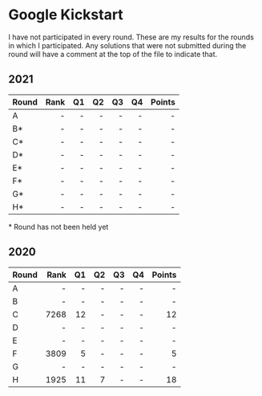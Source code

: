 # Google Kickstart

I have not participated in every round. These are my results for the rounds in which I participated. Any solutions that were not submitted during the round will have a comment at the top of the file to indicate that.

## 2021
| Round | Rank | Q1 | Q2 | Q3 | Q4 | Points |
| :---- | ---: | -: | -: | -: | -: | -----: |
| A     |    - |  - |  - |  - |  - |      - |
| B*    |    - |  - |  - |  - |  - |      - |
| C*    |    - |  - |  - |  - |  - |      - |
| D*    |    - |  - |  - |  - |  - |      - |
| E*    |    - |  - |  - |  - |  - |      - |
| F*    |    - |  - |  - |  - |  - |      - |
| G*    |    - |  - |  - |  - |  - |      - |
| H*    |    - |  - |  - |  - |  - |      - |

\* Round has not been held yet

## 2020
| Round | Rank | Q1 | Q2 | Q3 | Q4 | Points |
| :---- | ---: | -: | -: | -: | -: | -----: |
| A     |    - |  - |  - |  - |  - |      - |
| B     |    - |  - |  - |  - |  - |      - |
| C     | 7268 | 12 |  - |  - |  - |     12 |
| D     |    - |  - |  - |  - |  - |      - |
| E     |    - |  - |  - |  - |  - |      - |
| F     | 3809 |  5 |  - |  - |  - |      5 |
| G     |    - |  - |  - |  - |  - |      - |
| H     | 1925 | 11 |  7 |  - |  - |     18 |
